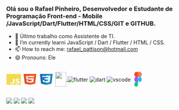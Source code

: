 ###  Olá sou o Rafael Pinheiro,  Desenvolvedor e Estudante de Programação Front-end - Mobile /JavaScript/Dart/Flutter/HTML/CSS/GIT e GITHUB.

- 🔭  Último trabalho como Assistente de TI.
- 🌱 I’m currently learni JavaScript / Dart / Flutter / HTML / CSS.
- 📫 How to reach me:  rafael_pattison@hotmail.com 
- 😄 Pronouns:  Ele
<div style="display: inline_block"><br>
   <img align="center" alt="Rafa-Js" height="30" width="40" src="https://raw.githubusercontent.com/devicons/devicon/master/icons/javascript/javascript-plain.svg">
  <img align="center" alt="Rafa-HTML" height="30" width="40" src="https://raw.githubusercontent.com/devicons/devicon/master/icons/html5/html5-original.svg">
  <img align="center" alt="Rafa-CSS" height="30" width="40" src="https://raw.githubusercontent.com/devicons/devicon/master/icons/css3/css3-original.svg">
   <a href="https://git-scm.com/" target="_blank"> <img align="center" src="https://img.icons8.com/color/48/000000/git.png" width="30" height="40"/> </a>
   <img align="center" src="https://cdn.jsdelivr.net/gh/devicons/devicon/icons/flutter/flutter-original.svg" alt="flutter" width="30" height="40"/>
   <img align="center" src="https://cdn.jsdelivr.net/gh/devicons/devicon/icons/dart/dart-original.svg" alt="dart" width="30" height="40"/>
   <img align="center" src="https://cdn.jsdelivr.net/gh/devicons/devicon/icons/vscode/vscode-original.svg" alt="vscode" width="30" height="40"/>
   <img align="center" src="https://raw.githubusercontent.com/devicons/devicon/master/icons/figma/figma-original.svg" alt="javascript" width="30" height="40"/>
   
</div>      

##

<div> 
   
  <a href="https://www.instagram.com/_rafa.el_lira_/" target="_blank"><img src="https://img.shields.io/badge/-Instagram-%23E4405F?style=for-the-badge&logo=instagram&logoColor=white" target="_blank"></a>
 <a href="https://discord.gg/USp4pAgTF4" target="_blank"><img src="https://img.shields.io/badge/Discord-7289DA?style=for-the-badge&logo=discord&logoColor=white" target="_blank"></a> 
  <a href = "mailto:rafael_pattison@hotmail.com"><img src="https://img.shields.io/badge/-Gmail-%23333?style=for-the-badge&logo=gmail&logoColor=white" target="_blank"></a>
  <a href="https://www.linkedin.com/in/rafael-lira-b4529b62/" target="_blank"><img src="https://img.shields.io/badge/-LinkedIn-%230077B5?style=for-the-badge&logo=linkedin&logoColor=white" target="_blank"></a> 
  
</div>
